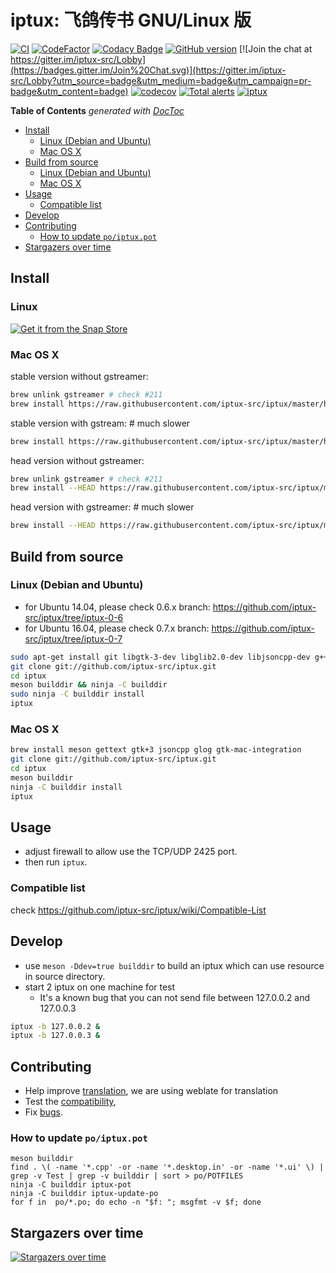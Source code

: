 # iptux: 飞鸽传书 GNU/Linux 版

[![CI](https://github.com/iptux-src/iptux/workflows/CI/badge.svg)](https://github.com/iptux-src/iptux/actions)
[![CodeFactor](https://www.codefactor.io/repository/github/iptux-src/iptux/badge)](https://www.codefactor.io/repository/github/iptux-src/iptux)
[![Codacy Badge](https://api.codacy.com/project/badge/Grade/d0340710e474453aa5d4c6943cadeb80)](https://app.codacy.com/app/lidaobing/iptux?utm_source=github.com&utm_medium=referral&utm_content=iptux-src/iptux&utm_campaign=badger)
[![GitHub version](https://badge.fury.io/gh/iptux-src%2Fiptux.svg)](http://badge.fury.io/gh/iptux-src%2Fiptux)
[![Join the chat at https://gitter.im/iptux-src/Lobby](https://badges.gitter.im/Join%20Chat.svg)](https://gitter.im/iptux-src/Lobby?utm_source=badge&utm_medium=badge&utm_campaign=pr-badge&utm_content=badge)
[![codecov](https://codecov.io/gh/iptux-src/iptux/branch/master/graph/badge.svg)](https://codecov.io/gh/iptux-src/iptux/branch/master)
[![Total alerts](https://img.shields.io/lgtm/alerts/g/iptux-src/iptux.svg?logo=lgtm&logoWidth=18)](https://lgtm.com/projects/g/iptux-src/iptux/alerts/)
[![iptux](https://snapcraft.io/iptux/badge.svg)](https://snapcraft.io/iptux)

<!-- START doctoc generated TOC please keep comment here to allow auto update -->
<!-- DON'T EDIT THIS SECTION, INSTEAD RE-RUN doctoc TO UPDATE -->
**Table of Contents**  *generated with [DocToc](https://github.com/thlorenz/doctoc)*

- [Install](#install)
  - [Linux (Debian and Ubuntu)](#linux-debian-and-ubuntu)
  - [Mac OS X](#mac-os-x)
- [Build from source](#build-from-source)
  - [Linux (Debian and Ubuntu)](#linux-debian-and-ubuntu-1)
  - [Mac OS X](#mac-os-x-1)
- [Usage](#usage)
  - [Compatible list](#compatible-list)
- [Develop](#develop)
- [Contributing](#contributing)
  - [How to update `po/iptux.pot`](#how-to-update-poiptuxpot)
- [Stargazers over time](#stargazers-over-time)

<!-- END doctoc generated TOC please keep comment here to allow auto update -->

## Install

### Linux

[![Get it from the Snap Store](https://snapcraft.io/static/images/badges/en/snap-store-white.svg)](https://snapcraft.io/iptux)

### Mac OS X

stable version without gstreamer:

```sh
brew unlink gstreamer # check #211
brew install https://raw.githubusercontent.com/iptux-src/iptux/master/homebrew/iptux.rb
```

stable version with gstream: # much slower

```sh
brew install https://raw.githubusercontent.com/iptux-src/iptux/master/homebrew/iptux.rb --with-gstreamer
```

head version without gstreamer:

```sh
brew unlink gstreamer # check #211
brew install --HEAD https://raw.githubusercontent.com/iptux-src/iptux/master/homebrew/iptux.rb
```

head version with gstreamer: # much slower

```sh
brew install --HEAD https://raw.githubusercontent.com/iptux-src/iptux/master/homebrew/iptux.rb --with-gstreamer
```


## Build from source

### Linux (Debian and Ubuntu)

* for Ubuntu 14.04, please check 0.6.x branch: https://github.com/iptux-src/iptux/tree/iptux-0-6
* for Ubuntu 16.04, please check 0.7.x branch: https://github.com/iptux-src/iptux/tree/iptux-0-7

```sh
sudo apt-get install git libgtk-3-dev libglib2.0-dev libjsoncpp-dev g++ make meson libgoogle-glog-dev
git clone git://github.com/iptux-src/iptux.git
cd iptux
meson builddir && ninja -C builddir
sudo ninja -C builddir install
iptux
```

### Mac OS X

```sh
brew install meson gettext gtk+3 jsoncpp glog gtk-mac-integration
git clone git://github.com/iptux-src/iptux.git
cd iptux
meson builddir
ninja -C builddir install
iptux
```

## Usage

* adjust firewall to allow use the TCP/UDP 2425 port.
* then run `iptux`.

### Compatible list

check https://github.com/iptux-src/iptux/wiki/Compatible-List

## Develop

* use `meson -Ddev=true builddir` to build an iptux which can use resource in source directory.
* start 2 iptux on one machine for test
  * It's a known bug that you can not send file between 127.0.0.2 and 127.0.0.3
```sh
iptux -b 127.0.0.2 &
iptux -b 127.0.0.3 &
```


## Contributing

* Help improve [translation](https://hosted.weblate.org/projects/iptux/#languages), we are using weblate for translation
* Test the [compatibility](https://github.com/iptux-src/iptux/wiki/Compatible-List), 
* Fix [bugs](https://github.com/iptux-src/iptux/issues).

### How to update `po/iptux.pot`

```
meson builddir
find . \( -name '*.cpp' -or -name '*.desktop.in' -or -name '*.ui' \) | grep -v Test | grep -v builddir | sort > po/POTFILES
ninja -C builddir iptux-pot
ninja -C builddir iptux-update-po
for f in  po/*.po; do echo -n "$f: "; msgfmt -v $f; done
```

## Stargazers over time

[![Stargazers over time](https://starcharts.herokuapp.com/iptux-src/iptux.svg)](https://starcharts.herokuapp.com/iptux-src/iptux)
